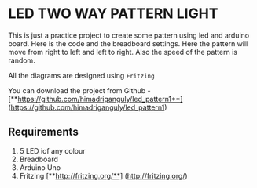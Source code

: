 # LED TWO WAY PATTERN LIGHT

This is just a practice project to create some pattern using led and arduino board. Here is the code and the breadboard settings. Here the pattern will move from right to left and left to right. Also the speed of the pattern is random. 

All the diagrams are designed using `Fritzing`

You can download the project from Github - [**https://github.com/himadriganguly/led_pattern1**] (https://github.com/himadriganguly/led_pattern1)

## Requirements

1. 5 LED iof any colour
2. Breadboard
3. Arduino Uno
4. Fritzing [**http://fritzing.org/**] (http://fritzing.org/)
